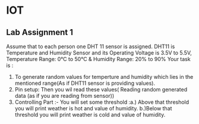 # IOT

## Lab Assignment 1

Assume that to each person one DHT 11 sensor is assigned.
DHT11 is Temperature and Humidity Sensor and its Operating Voltage is 3.5V to 5.5V,
Temperature Range: 0°C to 50°C & Humidity Range: 20% to 90%
Your task is :

1. To generate random values for temperture and humidity which lies in the mentioned
range(As if DHT11 sensor is providing values).
2. Pin setup: Then you wil read these values( Reading random generated data (as if you are
reading from sensor))
3. Controlling Part :- You will set some threshold :a.) Above that threshold you will print weather is hot and value of humidity. 
   b.)Below that threshold you will print weather is cold and value of humidity.

